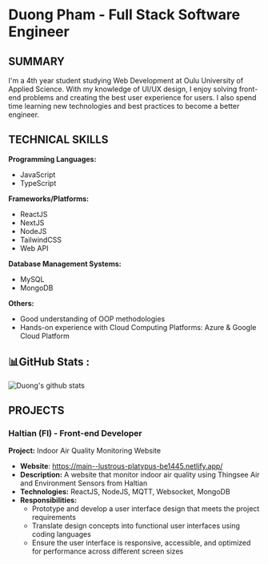 # Duong Pham - Full Stack Software Engineer

## SUMMARY

I'm a 4th year student studying Web Development at Oulu University of Applied Science. With my knowledge of UI/UX design, I enjoy solving front-end problems and creating the best user experience for users. I also spend time learning new technologies and best practices to become a better engineer.

## TECHNICAL SKILLS

**Programming Languages:**

- JavaScript
- TypeScript

**Frameworks/Platforms:**

- ReactJS
- NextJS
- NodeJS
- TailwindCSS
- Web API

**Database Management Systems:**

- MySQL
- MongoDB

**Others:**

- Good understanding of OOP methodologies
- Hands-on experience with Cloud Computing Platforms: Azure & Google Cloud Platform

## 📊GitHub Stats :

![Duong's github stats](https://github-readme-stats-git-masterrstaa-rickstaa.vercel.app/api?username=onyxzz&show_icons=true&theme=tokyonight&hide=contribs,prs,issues)

## PROJECTS

### Haltian (FI) - Front-end Developer

**Project:** Indoor Air Quality Monitoring Website
- **Website**: https://main--lustrous-platypus-be1445.netlify.app/
- **Description:** A website that monitor indoor air quality using Thingsee Air and Environment Sensors from Haltian
- **Technologies:** ReactJS, NodeJS, MQTT, Websocket, MongoDB
- **Responsibilities:**
    - Prototype and develop a user interface design that meets the project requirements
    - Translate design concepts into functional user interfaces using coding languages
    - Ensure the user interface is responsive, accessible, and optimized for performance across different screen sizes

